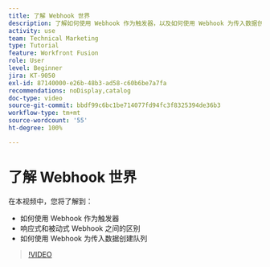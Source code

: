 ```yaml
---
title: 了解 Webhook 世界
description: 了解如何使用 Webhook 作为触发器，以及如何使用 Webhook 为传入数据创建队列，一切尽在  [!DNL Adobe Workfront Fusion]。
activity: use
team: Technical Marketing
type: Tutorial
feature: Workfront Fusion
role: User
level: Beginner
jira: KT-9050
exl-id: 87140000-e26b-48b3-ad58-c60b6be7a7fa
recommendations: noDisplay,catalog
doc-type: video
source-git-commit: bbdf99c6bc1be714077fd94fc3f8325394de36b3
workflow-type: tm+mt
source-wordcount: '55'
ht-degree: 100%

---
```


# 了解 Webhook 世界

在本视频中，您将了解到：

* 如何使用 Webhook 作为触发器
* 响应式和被动式 Webhook 之间的区别
* 如何使用 Webhook 为传入数据创建队列

>[!VIDEO](https://video.tv.adobe.com/v/3417937/?quality=12&learn=on&enablevpops=1&captions=chi_hans)
